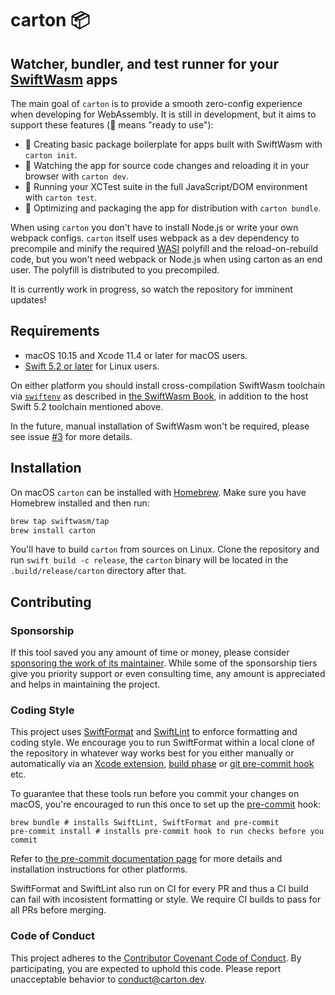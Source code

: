 # carton 📦

## Watcher, bundler, and test runner for your [SwiftWasm](https://swiftwasm.org/) apps

The main goal of `carton` is to provide a smooth zero-config experience when developing for WebAssembly.
It is still in development, but it aims to support these features (🐥 means "ready to use"):

- 🥚 Creating basic package boilerplate for apps built with SwiftWasm with `carton init`.
- 🐥 Watching the app for source code changes and reloading it in your browser with `carton dev`.
- 🐣 Running your XCTest suite in the full JavaScript/DOM environment with `carton test`.
- 🥚 Optimizing and packaging the app for distribution with `carton bundle`.

When using `carton` you don't have to install Node.js or write your own webpack configs. `carton`
itself uses webpack as a dev dependency to precompile and minify the required [WASI](https://wasi.dev/) 
polyfill and the reload-on-rebuild code, but you won't need webpack or Node.js when using carton as 
an end user. The polyfill is distributed to you precompiled.

It is currently work in progress, so watch the repository for imminent updates!

## Requirements

- macOS 10.15 and Xcode 11.4 or later for macOS users.
- [Swift 5.2 or later](https://swift.org/download/) for Linux users.

On either platform you should install cross-compilation SwiftWasm toolchain via
[`swiftenv`](https://github.com/kylef/swiftenv) as described in [the SwiftWasm
Book](https://swiftwasm.github.io/swiftwasm-book/GettingStarted.html), in addition to the
host Swift 5.2 toolchain mentioned above.

In the future, manual installation of SwiftWasm won't be required, please see issue
[#3](https://github.com/swiftwasm/carton/issues/3) for more details.

## Installation

On macOS `carton` can be installed with [Homebrew](https://brew.sh/). Make sure you have Homebrew
installed and then run:

```sh
brew tap swiftwasm/tap
brew install carton
```

You'll have to build `carton` from sources on Linux. Clone the repository and run
`swift build -c release`, the `carton` binary will be located in the `.build/release/carton`
directory after that.

## Contributing

### Sponsorship

If this tool saved you any amount of time or money, please consider [sponsoring
the work of its maintainer](https://github.com/sponsors/MaxDesiatov). While some of the
sponsorship tiers give you priority support or even consulting time, any amount is
appreciated and helps in maintaining the project.

### Coding Style

This project uses [SwiftFormat](https://github.com/nicklockwood/SwiftFormat)
and [SwiftLint](https://github.com/realm/SwiftLint) to
enforce formatting and coding style. We encourage you to run SwiftFormat within
a local clone of the repository in whatever way works best for you either
manually or automatically via an [Xcode
extension](https://github.com/nicklockwood/SwiftFormat#xcode-source-editor-extension),
[build phase](https://github.com/nicklockwood/SwiftFormat#xcode-build-phase) or
[git pre-commit
hook](https://github.com/nicklockwood/SwiftFormat#git-pre-commit-hook) etc.

To guarantee that these tools run before you commit your changes on macOS, you're encouraged
to run this once to set up the [pre-commit](https://pre-commit.com/) hook:

```
brew bundle # installs SwiftLint, SwiftFormat and pre-commit
pre-commit install # installs pre-commit hook to run checks before you commit
```

Refer to [the pre-commit documentation page](https://pre-commit.com/) for more details
and installation instructions for other platforms.

SwiftFormat and SwiftLint also run on CI for every PR and thus a CI build can
fail with incosistent formatting or style. We require CI builds to pass for all
PRs before merging.

### Code of Conduct

This project adheres to the [Contributor Covenant Code of
Conduct](https://github.com/swiftwasm/carton/blob/main/CODE_OF_CONDUCT.md).
By participating, you are expected to uphold this code. Please report
unacceptable behavior to conduct@carton.dev.
